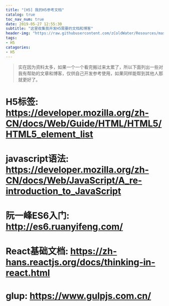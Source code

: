 ```yaml
---
title: "[H5] 我的H5参考文档"
catalog: true
toc_nav_num: true
date: 2019-05-27 12:55:30
subtitle: "这里收集我开发H5需要的文档和博客"
header-img: "https://raw.githubusercontent.com/zColdWater/Resources/master/Images/legs.jpg"
tags:
- H5
catagories:
- H5
---
```


>实在因为资料太多，如果一个一个看完搬过来太累了，所以下面列出一些对我有帮助的文章和博客，仅供自己开发参考使用，如果同样能帮到其他人那就更好了。


# H5标签: https://developer.mozilla.org/zh-CN/docs/Web/Guide/HTML/HTML5/HTML5_element_list
# javascript语法: https://developer.mozilla.org/zh-CN/docs/Web/JavaScript/A_re-introduction_to_JavaScript
# 阮一峰ES6入门: http://es6.ruanyifeng.com/
# React基础文档: https://zh-hans.reactjs.org/docs/thinking-in-react.html
# glup: https://www.gulpjs.com.cn/




